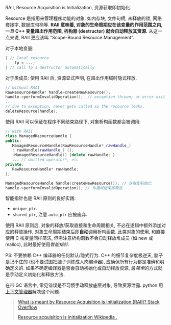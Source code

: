 RAII, Resource Acquisition is Initialization, 资源获取即初始化.

Resource 是指用来管理程序功能的对象. 如内存块, 文件句柄, 未释放的锁, 网络套接字, 数据库句柄等. **RAII 意味着, 对象的生命周期应在该变量的作用范围之内, 一旦 C++ 变量超出作用范围, 析构器 (destructor) 就会自动释放其资源.** 从这一点来说, RAII 更应该叫 "Scope-Bound Resource Management".

对于本地变量:
```cpp
{ // local resource 
	fp = ...;
} // call fp's destructor automatically
```

对于类成员: 使用 RAII 后, 资源显式声明, 在超出作用域时隐式释放.
```cpp
// without RAII
RawResourceHandle* handle=createNewResource();
handle->performInvalidOperation();  // exception thrown; or error exit 
...
// due to exception, never gets called so the resource leaks.
deleteResource(handle); 
```

使用 RAII 可以保证在程序不同结束路径下, 对象析构函数都会被调用:
```cpp
// with RAII
class ManagedResourceHandle {
public:
   ManagedResourceHandle(RawResourceHandle* rawHandle_) 
   : rawHandle(rawHandle_) {};
   ~ManagedResourceHandle() {delete rawHandle; }
   ... // omitted operator*, etc
private:
   RawResourceHandle* rawHandle;
};

ManagedResourceHandle handle(createNewResource()); // 获取即初始化
handle->performInvalidOperation(); // 作用域结束即释放
```

智能指针也是 RAII 原则的良好实践:
- `unique_ptr`.
- `shared_ptr`, 注意 `auto_ptr` 应被废弃.

使用 RAII 原则后, 对象的释放/获取直接和生命周期相关, 不必在逻辑中额外添加对应的释放操作, 对象生命周期结束后即**自动**调用析构函数. 此类对象的使用, 和直接使用 C 栈变量同样简洁, 但需注意析构函数不会自动释放堆成员 (如 new 或 malloc), 此时最好使用*智能指针*. 

PS: 不要依赖 C++ 编译器的任何默认/隐式行为. C++ 的细节复杂度极逆天, 脑子是记不住的 (也不要试图把脑子训练成人肉编译器), 应确保所有行为都是准确和明确定义的. 如果不确定编译器是否会自动初始化或自动释放资源, 最*简单*的方式就是手动定义初始化和释放方法.

在带 GC 语言中, 常见错误是不习惯手动释放底层对象, 导致资源泄露. python 用[上下文管理器](../../Python/标准库/contextlib.md)解决这个问题. 

> [What is meant by Resource Acquisition is Initialization (RAII)? Stack Overflow](https://stackoverflow.com/questions/2321511/what-is-meant-by-resource-acquisition-is-initialization-raii)
>
>  [Resource acquisition is initialization Wikipedia .](https://en.wikipedia.org/wiki/Resource_acquisition_is_initialization)